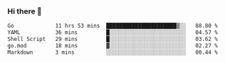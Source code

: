### Hi there 👋

<!--
**yeya24/yeya24** is a ✨ _special_ ✨ repository because its `README.md` (this file) appears on your GitHub profile.

Here are some ideas to get you started:

- 🔭 I’m currently working on ...
- 🌱 I’m currently learning ...
- 👯 I’m looking to collaborate on ...
- 🤔 I’m looking for help with ...
- 💬 Ask me about ...
- 📫 How to reach me: ...
- 😄 Pronouns: ...
- ⚡ Fun fact: ...
-->

<!--START_SECTION:waka-->

```txt
Go             11 hrs 53 mins  ██████████████████████▒░░   88.80 %
YAML           36 mins         █░░░░░░░░░░░░░░░░░░░░░░░░   04.57 %
Shell Script   29 mins         █░░░░░░░░░░░░░░░░░░░░░░░░   03.62 %
go.mod         18 mins         ▓░░░░░░░░░░░░░░░░░░░░░░░░   02.27 %
Markdown       3 mins          ░░░░░░░░░░░░░░░░░░░░░░░░░   00.44 %
```

<!--END_SECTION:waka-->
